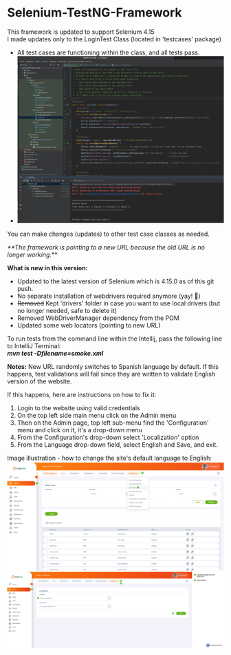 # Selenium-TestNG-Framework

This framework is updated to support Selenium 4.15 <br>
I made updates only to the LoginTest Class (located in 'testcases' package)
- All test cases are functioning within the class, and all tests pass.
- ![image](src/test/resources/configs/loginTestsPass.jpg)

You can make changes (updates) to other test case classes as needed.

_**The framework is pointing to a new URL because the old URL is no longer working._**

**What is new in this version:**

- Updated to the latest version of Selenium which is 4.15.0 as of this git push.
- No separate installation of webdrivers required anymore (yay! 🎉) <br>
- ~~Removed~~ Kept 'drivers' folder in case you want to use local drivers (but no longer needed, safe to delete it)
- Removed WebDriverManager dependency from the POM <br>
- Updated some web locators (pointing to new URL)

To run tests from the command line within the Intellij, pass the following line to IntelliJ Terminal:<br>
***mvn test -Dfilename=smoke.xml***

**Notes:** New URL randomly switches to Spanish language by default. If this happens, test validations will fail since they are written to validate English version of the website.<br>

If this happens, here are instructions on how to fix it:
1. Login to the website using valid credentials
2. On the top left side main menu click on the Admin menu
3. Then on the Admin page, top left sub-menu find the 'Configuration' menu and click on it, it's a drop-down menu
4. From the Configuration's drop-down select 'Localization' option
5. From the Language drop-down field, select English and Save, and exit.

Image illustration - how to change the site's default language to English:<br>
![image](src/test/resources/configs/language1.jpg)
![image](src/test/resources/configs/language2.jpg)